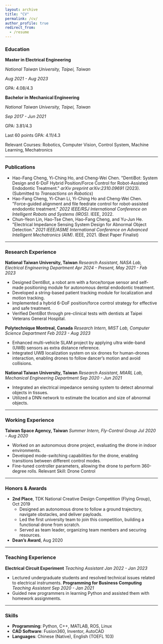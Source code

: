 ```yaml
---
layout: archive
title: "CV"
permalink: /cv/
author_profile: true
redirect_from:
  - /resume
---
```


### Education
**Master in Electrical Engineering**

*National Taiwan University, Taipei, Taiwan* 

*Aug 2021 - Aug 2023* 

GPA: 4.08/4.3 

**Bachelor in Mechanical Engineering** 

*National Taiwan University, Taipei, Taiwan* 

*Sep 2017 - Jun 2021* 

GPA: 3.81/4.3

Last 60 points GPA: 4.11/4.3 

Relevant Courses: Robotics, Computer Vision, Control System, Machine Learning, Mechatronics

---
### Publications
- Hao-Fang Cheng, Yi-Ching Ho, and Cheng-Wei Chen. "DentiBot: System Design and 6-DoF Hybrid Position/Force Control for Robot-Assisted Endodontic Treatment." *arXiv preprint arXiv:2310.09691* (2023). (Submitted to *Transactions on Robotics*)
- Hao-Fang Cheng, Yi-Chan Li, Yi-Ching Ho and Cheng-Wei Chen. "Force-guided alignment and file feedrate control for robot-assisted endodontic treatment." *2022 IEEE/RSJ International Conference on Intelligent Robots and Systems (IROS)*. IEEE, 2022.
- Chun-Yeon Lin, Hao-Tse Chen, Hao-Fang Cheng, and Yu-Jun He. "Electrical Impedance Sensing System Design for Abnormal Object Detection." *2021 IEEE/ASME International Conference on Advanced Intelligent Mechatronics (AIM)*. IEEE, 2021. (Best Paper Finalist)
---
### Research Experience
**National Taiwan University, Taiwan**
*Research Assistant, NASA Lab, Electrical Engineering Department*
*Apr 2024 - Present, May 2021 - Feb 2023*
- Designed DentiBot, a robot arm with a force/torque sensor and self-made positioning module for autonomous dental endodontic treatment.
- Developed a string-based patient tracking module for localization and motion tracking.
- Implemented a hybrid 6-DoF position/force control strategy for effective and safe treatment.
- Verified DentiBot through pre-clinical tests with dentists at Taipei Veterans General Hospital.
  
**Polytechnique Montreal, Canada**
*Research Intern, MIST Lab, Computer Science Department*
*Feb 2023 - Aug 2023*
- Enhanced multi-vehicle SLAM project by applying ultra wide-band (UWB) sensors as extra distance reference.
- Integrated UWB localization system on six drones for human-drones interaction, enabling drones to follow dancer’s motion and avoid collisions.

**National Taiwan University, Taiwan**
*Research Assistant, MIARL Lab, Mechanical Engineering Department*
*Sep 2020 - Jun 2021*
- Integrated an electrical impedance sensing system to detect abnormal objects in tissues.
- Utilized a DNN network to estimate the location and size of abnormal objects.
  
---
### Working Experience
**Taiwan Space Agency, Taiwan**
*Summer Intern, Fly-Control Group*
*Jul 2020 - Aug 2020*
- Worked on an autonomous drone project, evaluating the drone in indoor environments.
- Developed mode-switching capabilities for the drone, enabling transitions between different control modes.
- Fine-tuned controller parameters, allowing the drone to perform 360-degree rolls.
Relevant Skill: Drone Control
---
### Honors & Awards
- **2nd Place**, TDK National Creative Design Competition (Flying Group), Oct 2019
  - Designed an autonomous drone to follow a ground trajectory, navigate obstacles, and deliver payloads.
  - Led the first university team to join this competition, building a functional drone from scratch.
  - Served as team leader, organizing team members and securing resources.
- **Dean’s Award**, Aug 2020
---
### Teaching Experience
**Electrical Circuit Experiment**
*Teaching Assistant*
*Jan 2022 - Jan 2023*
- Lectured undergraduate students and resolved technical issues related to electrical instruments.
**Programming for Business Computing**
*Teaching Assistant*
*Sep 2020 - Jan 2021*
- Guided new programmers in learning Python and assisted them with homework assignments.
---
### Skills
- **Programming**: Python, C++, MATLAB, ROS, Linux
- **CAD Software**: Fusion360, Inventor, AutoCAD
- **Languages**: Chinese (Native), English (TOEFL 103)


